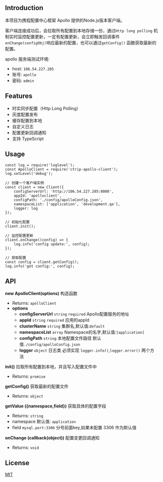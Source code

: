 

## Introduction
本项目为携程配置中心框架 Apollo 提供的Node.js版本客户端。

客户端连接成功后，会拉取所有配置到本地存储一份，通过`Http long polling` 机制实时监控配置更新，一定有配置更新，会立即触发回调事件 `onChange(configObj)`响应最新的配置，也可以通过`getConfig()` 函数获取最新的配置。

apollo 服务端测试环境:
* host: `106.54.227.205`
* 账号: `apollo`
* 密码: `admin`

## Features
* 时实同步配置（Http Long Polling）
* 灰度配置发布
* 缓存配置到本地
* 自定义日志
* 配置更新回调通知
* 支持 TypeScript

## Usage
```
const log = require('loglevel');
const ApolloClient = require('ctrip-apollo-client');
log.setLevel('debug');

// 创建一个客户端实例
const client = new Client({
    configServerUrl: 'http://106.54.227.205:8080',
    appId: 'apolloclient',
    configPath: './config/apolloConfig.json',
    namespaceList: ['application', 'development.qa'],
    logger: log
});

// 初始化配置
client.init();

// 监控配置更新
client.onChange((config) => {
    log.info('config update:', config);
});

// 获取配置
const config = client.getConfig();
log.info('get config:', config);
```
## API
**new ApolloClient(options)** 构造函数
* Returns: `apolloClient`
* **options**
    * **configServerUrl** `string` `required` Apollo配置服务的地址
    * **appId** `string` `required` 应用的appId
    * **clusterName** `string` 集群名,默认值:`default`
    * **namespaceList** `array` Namespace的名字,默认值:`[application]`
    * **configPath** `string` 本地配置文件路径 默认值`./config/apolloConfig.json`
    * **logger** `object` 日志类 必须实现 `logger.info()`,`logger.error()` 两个方法

**init()** 拉取所有配置到本地，并且写入配置文件中
* Returns: `promise`

**getConfig()**  获取最新的配置文件
* Returns: `object`

**getValue ({namespace,field})**  获取具体的配置字段
* Returns: `string`
* namespace 默认值: `application`
* field `mysql.port:3306` 分号前面key,如果未配置 3306 作为默认值

**onChange (callback(object))**  配置变更回调通知
* Returns: `void`

## License

[MIT](LICENSE)


